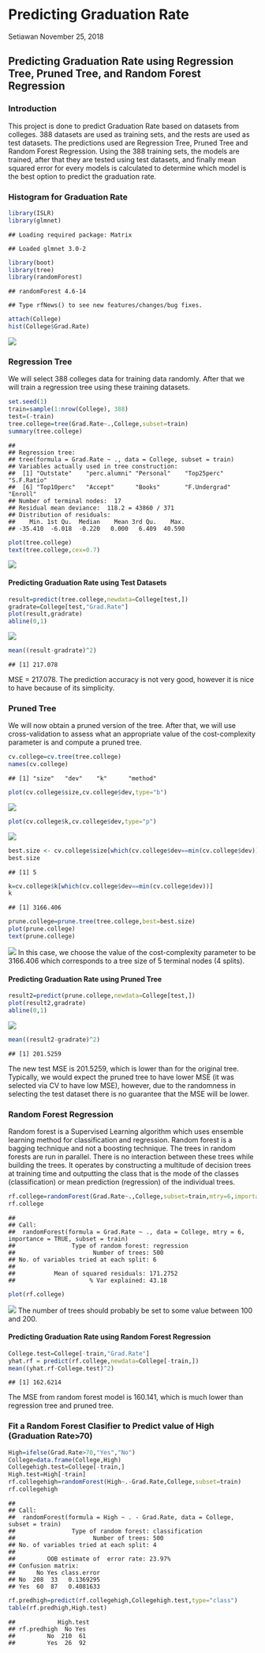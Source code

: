 Predicting Graduation Rate
================
Setiawan
November 25, 2018

Predicting Graduation Rate using Regression Tree, Pruned Tree, and Random Forest Regression
-------------------------------------------------------------------------------------------

### Introduction

This project is done to predict Graduation Rate based on datasets from colleges. 388 datasets are used as training sets, and the rests are used as test datasets. The predictions used are Regression Tree, Pruned Tree and Random Forest Regression. Using the 388 training sets, the models are trained, after that they are tested using test datasets, and finally mean squared error for every models is calculated to determine which model is the best option to predict the graduation rate.

### Histogram for Graduation Rate

``` r
library(ISLR)
library(glmnet)
```

    ## Loading required package: Matrix

    ## Loaded glmnet 3.0-2

``` r
library(boot)
library(tree)
library(randomForest)
```

    ## randomForest 4.6-14

    ## Type rfNews() to see new features/changes/bug fixes.

``` r
attach(College)
hist(College$Grad.Rate)
```

![](Predicting-Graduation-rate_files/figure-markdown_github/hist-1.png)

### Regression Tree

We will select 388 colleges data for training data randomly. After that we will train a regression tree using these training datasets.

``` r
set.seed(1)
train=sample(1:nrow(College), 388)
test=(-train)
tree.college=tree(Grad.Rate~.,College,subset=train)
summary(tree.college)
```

    ## 
    ## Regression tree:
    ## tree(formula = Grad.Rate ~ ., data = College, subset = train)
    ## Variables actually used in tree construction:
    ##  [1] "Outstate"    "perc.alumni" "Personal"    "Top25perc"   "S.F.Ratio"  
    ##  [6] "Top10perc"   "Accept"      "Books"       "F.Undergrad" "Enroll"     
    ## Number of terminal nodes:  17 
    ## Residual mean deviance:  118.2 = 43860 / 371 
    ## Distribution of residuals:
    ##    Min. 1st Qu.  Median    Mean 3rd Qu.    Max. 
    ## -35.410  -6.018  -0.220   0.000   6.409  40.590

``` r
plot(tree.college)
text(tree.college,cex=0.7)
```

![](Predicting-Graduation-rate_files/figure-markdown_github/tree-1.png)

#### Predicting Graduation Rate using Test Datasets

``` r
result=predict(tree.college,newdata=College[test,])
gradrate=College[test,"Grad.Rate"]
plot(result,gradrate)
abline(0,1)
```

![](Predicting-Graduation-rate_files/figure-markdown_github/predtree-1.png)

``` r
mean((result-gradrate)^2)
```

    ## [1] 217.078

MSE = 217.078. The prediction accuracy is not very good, however it is nice to have because of its simplicity.

### Pruned Tree

We will now obtain a pruned version of the tree. After that, we will use cross-validation to assess what an appropriate value of the cost-complexity parameter is and compute a pruned tree.

``` r
cv.college=cv.tree(tree.college)
names(cv.college)
```

    ## [1] "size"   "dev"    "k"      "method"

``` r
plot(cv.college$size,cv.college$dev,type="b")
```

![](Predicting-Graduation-rate_files/figure-markdown_github/prune-1.png)

``` r
plot(cv.college$k,cv.college$dev,type="p")
```

![](Predicting-Graduation-rate_files/figure-markdown_github/prune-2.png)

``` r
best.size <- cv.college$size[which(cv.college$dev==min(cv.college$dev))] # which size is better?
best.size
```

    ## [1] 5

``` r
k=cv.college$k[which(cv.college$dev==min(cv.college$dev))]
k
```

    ## [1] 3166.406

``` r
prune.college=prune.tree(tree.college,best=best.size)
plot(prune.college)
text(prune.college)
```

![](Predicting-Graduation-rate_files/figure-markdown_github/prune-3.png) In this case, we choose the value of the cost-complexity parameter to be 3166.406 which corresponds to a tree size of 5 terminal nodes (4 splits).

#### Predicting Graduation Rate using Pruned Tree

``` r
result2=predict(prune.college,newdata=College[test,])
plot(result2,gradrate)
abline(0,1)
```

![](Predicting-Graduation-rate_files/figure-markdown_github/predictprune-1.png)

``` r
mean((result2-gradrate)^2)
```

    ## [1] 201.5259

The new test MSE is 201.5259, which is lower than for the original tree. Typically, we would expect the pruned tree to have lower MSE (it was selected via CV to have low MSE), however, due to the randomness in selecting the test dataset there is no guarantee that the MSE will be lower.

### Random Forest Regression

Random forest is a Supervised Learning algorithm which uses ensemble learning method for classification and regression. Random forest is a bagging technique and not a boosting technique. The trees in random forests are run in parallel. There is no interaction between these trees while building the trees. It operates by constructing a multitude of decision trees at training time and outputting the class that is the mode of the classes (classification) or mean prediction (regression) of the individual trees.

``` r
rf.college=randomForest(Grad.Rate~.,College,subset=train,mtry=6,importance=TRUE)
rf.college
```

    ## 
    ## Call:
    ##  randomForest(formula = Grad.Rate ~ ., data = College, mtry = 6,      importance = TRUE, subset = train) 
    ##                Type of random forest: regression
    ##                      Number of trees: 500
    ## No. of variables tried at each split: 6
    ## 
    ##           Mean of squared residuals: 171.2752
    ##                     % Var explained: 43.18

``` r
plot(rf.college)
```

![](Predicting-Graduation-rate_files/figure-markdown_github/randforest-1.png) The number of trees should probably be set to some value between 100 and 200.

#### Predicting Graduation Rate using Random Forest Regression

``` r
College.test=College[-train,"Grad.Rate"] 
yhat.rf = predict(rf.college,newdata=College[-train,]) 
mean((yhat.rf-College.test)^2)
```

    ## [1] 162.6214

The MSE from random forest model is 160.141, which is much lower than regression tree and pruned tree.

### Fit a Random Forest Clasifier to Predict value of High (Graduation Rate&gt;70)

``` r
High=ifelse(Grad.Rate>70,"Yes","No")
College=data.frame(College,High)
Collegehigh.test=College[-train,]
High.test=High[-train]
rf.collegehigh=randomForest(High~.-Grad.Rate,College,subset=train)
rf.collegehigh
```

    ## 
    ## Call:
    ##  randomForest(formula = High ~ . - Grad.Rate, data = College,      subset = train) 
    ##                Type of random forest: classification
    ##                      Number of trees: 500
    ## No. of variables tried at each split: 4
    ## 
    ##         OOB estimate of  error rate: 23.97%
    ## Confusion matrix:
    ##      No Yes class.error
    ## No  208  33   0.1369295
    ## Yes  60  87   0.4081633

``` r
rf.predhigh=predict(rf.collegehigh,Collegehigh.test,type="class")
table(rf.predhigh,High.test)
```

    ##            High.test
    ## rf.predhigh  No Yes
    ##         No  210  61
    ##         Yes  26  92
